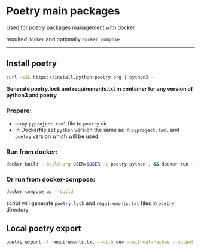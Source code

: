 # Poetry main packages

Used for poetry packages management with docker

required `docker` and optionally `docker compose`

---

## Install poetry

```bash
curl -sSL https://install.python-poetry.org | python3 -
```

**Generate poetry.lock and requirements.txt in container for any version of python3 and poetry**

### Prepare:

- copy `pyproject.toml` file to `poetry` dir
- In Dockerfile set `python` version the same as in `pyproject.toml` and `poetry` version which will be used


### Run from docker:

```bash
docker build --build-arg USER=$USER -t poetry-python . && docker run --rm -u $USER -v $PWD/poetry:/poetry poetry-python
```

### Or run from docker-compose:
```bash
docker compose up --build
```

script will generate `poetry.lock` and `requirements.txt` files in `poetry` directory

## Local poetry export
```bash
poetry export -f requirements.txt --with dev --without-hashes --output requirements.txt
```